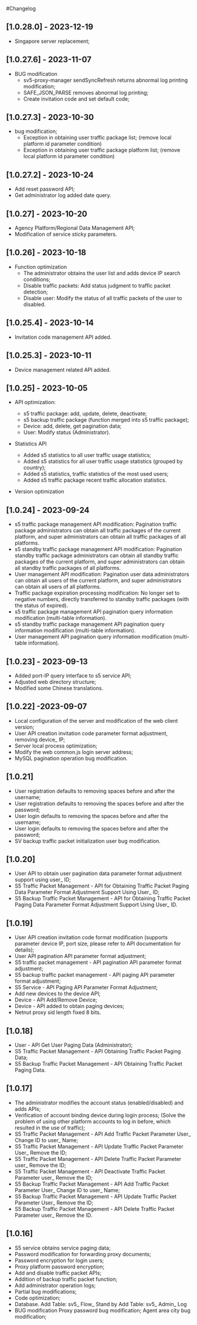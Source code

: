 #Changelog
## [1.0.28.0] - 2023-12-19
- Singapore server replacement;

## [1.0.27.6] - 2023-11-07
- BUG modification
  - sv5-proxy-manager sendSyncRefresh returns abnormal log printing modification;
   - SAFE_JSON_PARSE removes abnormal log printing;
   - Create invitation code and set default code;

## [1.0.27.3] - 2023-10-30
- bug modification;
   - Exception in obtaining user traffic package list; (remove local platform id parameter condition)
   - Exception in obtaining user traffic package platform list; (remove local platform id parameter condition)

## [1.0.27.2] - 2023-10-24
- Add reset password API;
- Get administrator log added date query.

## [1.0.27] - 2023-10-20
- Agency Platform/Regional Data Management API;
- Modification of service sticky parameters.

## [1.0.26] - 2023-10-18
- Function optimization
  - The administrator obtains the user list and adds device IP search conditions;
  - Disable traffic packets: Add status judgment to traffic packet detection;
  - Disable user: Modify the status of all traffic packets of the user to disabled.

## [1.0.25.4] - 2023-10-14
- Invitation code management API added.

## [1.0.25.3] - 2023-10-11
- Device management related API added.

## [1.0.25] - 2023-10-05
- API optimization:
   - s5 traffic package: add, update, delete, deactivate;
   - s5 backup traffic package (function merged into s5 traffic package);
   - Device: add, delete, get pagination data;
   - User: Modify status (Administrator).

- Statistics API
   - Added s5 statistics to all user traffic usage statistics;
   - Added s5 statistics for all user traffic usage statistics (grouped by country);
   - Added s5 statistics, traffic statistics of the most used users;
   - Added s5 traffic package recent traffic allocation statistics.

- Version optimization

## [1.0.24] - 2023-09-24
- s5 traffic package management API modification: Pagination traffic package administrators can obtain all traffic packages of the current platform, and super administrators can obtain all traffic packages of all platforms.
- s5 standby traffic package management API modification: Pagination standby traffic package administrators can obtain all standby traffic packages of the current platform, and super administrators can obtain all standby traffic packages of all platforms.
- User management API modification: Pagination user data administrators can obtain all users of the current platform, and super administrators can obtain all users of all platforms.
- Traffic package expiration processing modification: No longer set to negative numbers, directly transferred to standby traffic packages (with the status of expired).
- s5 traffic package management API pagination query information modification (multi-table information).
- s5 standby traffic package management API pagination query information modification (multi-table information).
- User management API pagination query information modification (multi-table information).

## [1.0.23] - 2023-09-13
- Added port-IP query interface to s5 service API;
- Adjusted web directory structure;
- Modified some Chinese translations.

## [1.0.22] -2023-09-07
- Local configuration of the server and modification of the web client version;
- User API creation invitation code parameter format adjustment, removing device_ IP;
- Server local process optimization;
- Modify the web common.js login server address;
- MySQL pagination operation bug modification.

## [1.0.21]
- User registration defaults to removing spaces before and after the username;
- User registration defaults to removing the spaces before and after the password;
- User login defaults to removing the spaces before and after the username;
- User login defaults to removing the spaces before and after the password;
- SV backup traffic packet initialization user bug modification.

## [1.0.20]
- User API to obtain user pagination data parameter format adjustment support using user_ ID;
- S5 Traffic Packet Management - API for Obtaining Traffic Packet Paging Data Parameter Format Adjustment Support Using User_ ID;
- S5 Backup Traffic Packet Management - API for Obtaining Traffic Packet Paging Data Parameter Format Adjustment Support Using User_ ID.

## [1.0.19]
- User API creation invitation code format modification (supports parameter device IP, port size, please refer to API documentation for details);
- User API pagination API parameter format adjustment;
- S5 traffic packet management - API pagination API parameter format adjustment;
- S5 backup traffic packet management - API paging API parameter format adjustment;
- S5 Service - API Paging API Parameter Format Adjustment;
- Add new devices to the device API;
- Device - API Add/Remove Device;
- Device - API added to obtain paging devices;
- Netnut proxy sid length fixed 8 bits.

## [1.0.18]
- User - API Get User Paging Data (Administrator);
- S5 Traffic Packet Management - API Obtaining Traffic Packet Paging Data;
- S5 Backup Traffic Packet Management - API Obtaining Traffic Packet Paging Data.

## [1.0.17]
- The administrator modifies the account status (enabled/disabled) and adds APIs;
- Verification of account binding device during login process; (Solve the problem of using other platform accounts to log in before, which resulted in the use of traffic);
- S5 Traffic Packet Management - API Add Traffic Packet Parameter User_ Change ID to user_ Name;
- S5 Traffic Packet Management - API Update Traffic Packet Parameter User_ Remove the ID;
- S5 Traffic Packet Management - API Delete Traffic Packet Parameter user_ Remove the ID;
- S5 Traffic Packet Management - API Deactivate Traffic Packet Parameter user_ Remove the ID;
- S5 Backup Traffic Packet Management - API Add Traffic Packet Parameter User_ Change ID to user_ Name;
- S5 Backup Traffic Packet Management - API Update Traffic Packet Parameter User_ Remove the ID;
- S5 Backup Traffic Packet Management - API Delete Traffic Packet Parameter user_ Remove the ID.

## [1.0.16]
- S5 service obtains service paging data;
- Password modification for forwarding proxy documents;
- Password encryption for login users;
- Proxy platform password encryption;
- Add and disable traffic packet APIs;
- Addition of backup traffic packet function;
- Add administrator operation logs;
- Partial bug modifications;
- Code optimization;
- Database.
Add Table: sv5_ Flow_ Stand by
Add Table: sv5_ Admin_ Log
- BUG modification
Proxy password bug modification;
Agent area city bug modification;

